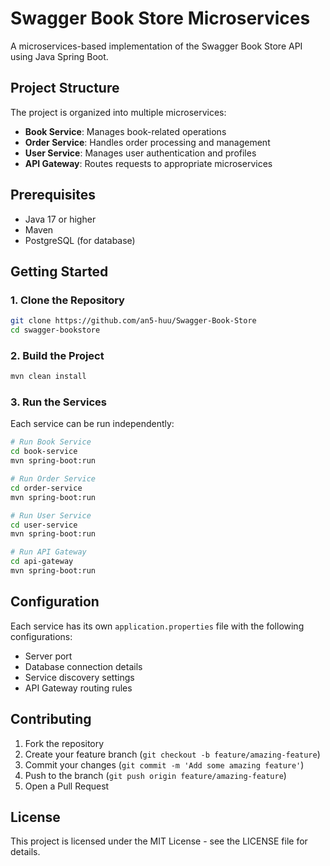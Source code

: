 # Swagger Book Store Microservices

A microservices-based implementation of the Swagger Book Store API using Java Spring Boot.

## Project Structure

The project is organized into multiple microservices:

- **Book Service**: Manages book-related operations
- **Order Service**: Handles order processing and management
- **User Service**: Manages user authentication and profiles
- **API Gateway**: Routes requests to appropriate microservices

## Prerequisites

- Java 17 or higher
- Maven
- PostgreSQL (for database)

## Getting Started

### 1. Clone the Repository

```bash
git clone https://github.com/an5-huu/Swagger-Book-Store
cd swagger-bookstore
```

### 2. Build the Project

```bash
mvn clean install
```

### 3. Run the Services

Each service can be run independently:

```bash
# Run Book Service
cd book-service
mvn spring-boot:run

# Run Order Service
cd order-service
mvn spring-boot:run

# Run User Service
cd user-service
mvn spring-boot:run

# Run API Gateway
cd api-gateway
mvn spring-boot:run
```


## Configuration

Each service has its own `application.properties` file with the following configurations:

- Server port
- Database connection details
- Service discovery settings
- API Gateway routing rules

## Contributing

1. Fork the repository
2. Create your feature branch (`git checkout -b feature/amazing-feature`)
3. Commit your changes (`git commit -m 'Add some amazing feature'`)
4. Push to the branch (`git push origin feature/amazing-feature`)
5. Open a Pull Request

## License

This project is licensed under the MIT License - see the LICENSE file for details. 
